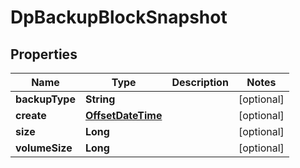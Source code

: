 # DpBackupBlockSnapshot

## Properties
Name | Type | Description | Notes
------------ | ------------- | ------------- | -------------
**backupType** | **String** |  |  [optional]
**create** | [**OffsetDateTime**](OffsetDateTime.md) |  |  [optional]
**size** | **Long** |  |  [optional]
**volumeSize** | **Long** |  |  [optional]
